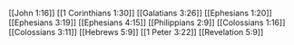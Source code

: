 [[John 1:16]]
[[1 Corinthians 1:30]]
[[Galatians 3:26]]
[[Ephesians 1:20]]
[[Ephesians 3:19]]
[[Ephesians 4:15]]
[[Philippians 2:9]]
[[Colossians 1:16]]
[[Colossians 3:11]]
[[Hebrews 5:9]]
[[1 Peter 3:22]]
[[Revelation 5:9]]
